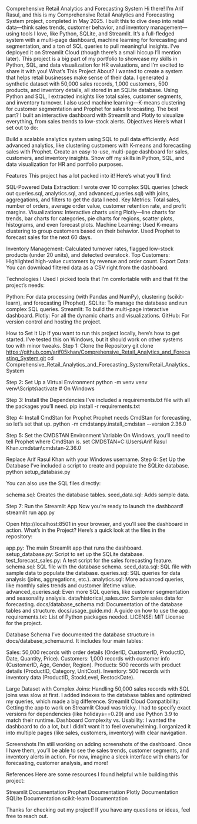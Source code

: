 Comprehensive Retail Analytics and Forecasting System
Hi there! I’m Arif Rasul, and this is my Comprehensive Retail Analytics and Forecasting System project, completed in May 2025. I built this to dive deep into retail data—think sales trends, customer behavior, and inventory management—using tools I love, like Python, SQLite, and Streamlit. It’s a full-fledged system with a multi-page dashboard, machine learning for forecasting and segmentation, and a ton of SQL queries to pull meaningful insights. I’ve deployed it on Streamlit Cloud (though there’s a small hiccup I’ll mention later). This project is a big part of my portfolio to showcase my skills in Python, SQL, and data visualization for HR evaluations, and I’m excited to share it with you!
What’s This Project About?
I wanted to create a system that helps retail businesses make sense of their data. I generated a synthetic dataset with 50,000 sales records, 1,000 customers, 500 products, and inventory details, all stored in an SQLite database. Using Python and SQL, I extracted insights like total sales, customer segments, and inventory turnover. I also used machine learning—K-means clustering for customer segmentation and Prophet for sales forecasting. The best part? I built an interactive dashboard with Streamlit and Plotly to visualize everything, from sales trends to low-stock alerts.
Objectives
Here’s what I set out to do:

Build a scalable analytics system using SQL to pull data efficiently.
Add advanced analytics, like clustering customers with K-means and forecasting sales with Prophet.
Create an easy-to-use, multi-page dashboard for sales, customers, and inventory insights.
Show off my skills in Python, SQL, and data visualization for HR and portfolio purposes.

Features
This project has a lot packed into it! Here’s what you’ll find:

SQL-Powered Data Extraction: I wrote over 10 complex SQL queries (check out queries.sql, analytics.sql, and advanced_queries.sql) with joins, aggregations, and filters to get the data I need.
Key Metrics: Total sales, number of orders, average order value, customer retention rate, and profit margins.
Visualizations: Interactive charts using Plotly—line charts for trends, bar charts for categories, pie charts for regions, scatter plots, histograms, and even forecast plots.
Machine Learning:
Used K-means clustering to group customers based on their behavior.
Used Prophet to forecast sales for the next 60 days.


Inventory Management: Calculated turnover rates, flagged low-stock products (under 20 units), and detected overstock.
Top Customers: Highlighted high-value customers by revenue and order count.
Export Data: You can download filtered data as a CSV right from the dashboard.

Technologies I Used
I picked tools that I’m comfortable with and that fit the project’s needs:

Python: For data processing (with Pandas and NumPy), clustering (scikit-learn), and forecasting (Prophet).
SQLite: To manage the database and run complex SQL queries.
Streamlit: To build the multi-page interactive dashboard.
Plotly: For all the dynamic charts and visualizations.
GitHub: For version control and hosting the project.

How to Set It Up
If you want to run this project locally, here’s how to get started. I’ve tested this on Windows, but it should work on other systems too with minor tweaks.
Step 1: Clone the Repository
git clone https://github.com/arif05khan/Comprehensive_Retail_Analytics_and_Forecasting_System.git
cd Comprehensive_Retail_Analytics_and_Forecasting_System/Retail_Analytics_System

Step 2: Set Up a Virtual Environment
python -m venv venv
venv\Scripts\activate  # On Windows

Step 3: Install the Dependencies
I’ve included a requirements.txt file with all the packages you’ll need.
pip install -r requirements.txt

Step 4: Install CmdStan for Prophet
Prophet needs CmdStan for forecasting, so let’s set that up.
python -m cmdstanpy.install_cmdstan --version 2.36.0

Step 5: Set the CMDSTAN Environment Variable
On Windows, you’ll need to tell Prophet where CmdStan is.
set CMDSTAN=C:\Users\Arif Rasul Khan\.cmdstan\cmdstan-2.36.0

Replace Arif Rasul Khan with your Windows username.
Step 6: Set Up the Database
I’ve included a script to create and populate the SQLite database.
python setup_database.py

You can also use the SQL files directly:

schema.sql: Creates the database tables.
seed_data.sql: Adds sample data.

Step 7: Run the Streamlit App
Now you’re ready to launch the dashboard!
streamlit run app.py

Open http://localhost:8501 in your browser, and you’ll see the dashboard in action.
What’s in the Project?
Here’s a quick look at the files in the repository:

app.py: The main Streamlit app that runs the dashboard.
setup_database.py: Script to set up the SQLite database.
test_forecast_sales.py: A test script for the sales forecasting feature.
schema.sql: SQL file with the database schema.
seed_data.sql: SQL file with sample data to populate the database.
queries.sql: SQL queries for data analysis (joins, aggregations, etc.).
analytics.sql: More advanced queries, like monthly sales trends and customer lifetime value.
advanced_queries.sql: Even more SQL queries, like customer segmentation and seasonality analysis.
data/historical_sales.csv: Sample sales data for forecasting.
docs/database_schema.md: Documentation of the database tables and structure.
docs/usage_guide.md: A guide on how to use the app.
requirements.txt: List of Python packages needed.
LICENSE: MIT License for the project.

Database Schema
I’ve documented the database structure in docs/database_schema.md. It includes four main tables:

Sales: 50,000 records with order details (OrderID, CustomerID, ProductID, Date, Quantity, Price).
Customers: 1,000 records with customer info (CustomerID, Age, Gender, Region).
Products: 500 records with product details (ProductID, Category, UnitCost).
Inventory: 500 records with inventory data (ProductID, StockLevel, RestockDate).



Large Dataset with Complex Joins: Handling 50,000 sales records with SQL joins was slow at first. I added indexes to the database tables and optimized my queries, which made a big difference.
Streamlit Cloud Compatibility: Getting the app to work on Streamlit Cloud was tricky. I had to specify exact versions for dependencies (like holidays==0.29) and use Python 3.9 to match their runtime.
Dashboard Complexity vs. Usability: I wanted the dashboard to do a lot, but I didn’t want it to feel overwhelming. I organized it into multiple pages (like sales, customers, inventory) with clear navigation.



Screenshots
I’m still working on adding screenshots of the dashboard. Once I have them, you’ll be able to see the sales trends, customer segments, and inventory alerts in action. For now, imagine a sleek interface with charts for forecasting, customer analysis, and more!


References
Here are some resources I found helpful while building this project:

Streamlit Documentation
Prophet Documentation
Plotly Documentation
SQLite Documentation
scikit-learn Documentation


Thanks for checking out my project! If you have any questions or ideas, feel free to reach out.
